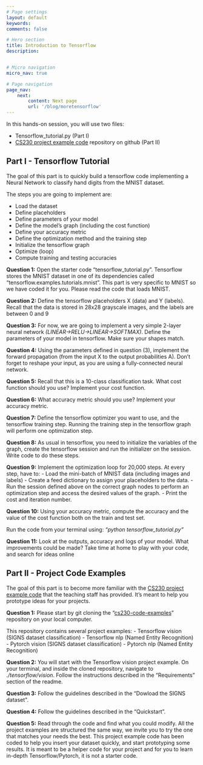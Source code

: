 ```yaml
---
# Page settings
layout: default
keywords:
comments: false

# Hero section
title: Introduction to Tensorflow
description: 


# Micro navigation
micro_nav: true

# Page navigation
page_nav:
    next:
        content: Next page
        url: '/blog/moretensorflow'
---
```


In this hands-on session, you will use two files:
- Tensorflow_tutorial.py (Part I)
- [CS230 project example code](https://github.com/cs230-stanford/cs230-code-examples) repository on github (Part II)

## Part I - Tensorflow Tutorial

The goal of this part is to quickly build a tensorflow code implementing a Neural Network to classify hand digits from the MNIST dataset.

The steps you are going to implement are:
- Load the dataset
- Define placeholders
- Define parameters of your model
- Define the model’s graph (including the cost function)
- Define your accuracy metric
- Define the optimization method and the training step
- Initialize the tensorflow graph
- Optimize (loop)
- Compute training and testing accuracies

**Question 1:** ​Open the starter code “tensorflow_tutorial.py”. Tensorflow stores the MNIST dataset in one of its dependencies called “tensorflow.examples.tutorials.mnist”. This part is very specific to MNIST so we have coded it for you. Please read the code that loads MNIST.

**Question 2:** Define the tensorflow placeholders X (data) and Y (labels). Recall that the data is stored in 28x28 grayscale images, and the labels are between 0 and 9

**Question 3:** For now, we are going to implement a very simple 2-layer neural network *(LINEAR->RELU->LINEAR->SOFTMAX)*. Define the parameters of your model in tensorflow. Make sure your shapes match.

**Question 4:** Using the parameters defined in question (3), implement the forward propagation (from the input X to the output probabilities A). Don’t forget to reshape your input, as you are using a fully-connected neural network.

**Question 5:** Recall that this is a 10-class classification task. What cost function should you use? Implement your cost function.

**Question 6:** What accuracy metric should you use? Implement your accuracy metric.

**Question 7:** Define the tensorflow optimizer you want to use, and the tensorflow training step. Running the training step in the tensorflow graph will perform one optimization step.

**Question 8:** As usual in tensorflow, you need to initialize the variables of the graph, create the tensorflow session and run the initializer on the session. Write code to do these steps.

**Question 9:** Implement the optimization loop for 20,000 steps. At every step, have to:
    - Load the mini-batch of MNIST data (including images and labels)
    - Create a feed dictionary to assign your placeholders to the data.
    - Run the session defined above on the correct graph nodes to perform an optimization step and access the desired values of the graph.
    - Print the cost and iteration number.

**Question 10:** Using your accuracy metric, compute the accuracy and the value of the cost function both on the train and test set.

Run the code from your terminal using: *“python tensorflow_tutorial.py”* 

**Question 11:** Look at the outputs, accuracy and logs of your model. What improvements could be made? Take time at home to play with your code, and search for ideas online

## Part II - Project Code Examples

The goal of this part is to become more familiar with the [CS230 project example code](https://github.com/cs230-stanford/cs230-code-examples) that the
teaching staff has provided. It’s meant to help you prototype ideas for your projects.

**Question 1:**  Please start by git cloning the “[cs230-code-examples](https://github.com/cs230-stanford/cs230-code-examples)” repository on your local computer.

This repository contains several project examples:
    - Tensorflow vision (SIGNS dataset classification)
    - Tensorflow nlp (Named Entity Recognition)
    - Pytorch vision (SIGNS dataset classification)
    - Pytorch nlp (Named Entity Recognition)

**Question 2:** You will start with the Tensorflow vision project example. On your terminal, and inside the cloned repository, navigate to *./tensorflow/vision*. Follow the instructions described in the “Requirements” section of the readme.

**Question 3:** Follow the guidelines described in the “Dowload the SIGNS dataset".

**Question 4:** Follow the guidelines described in the “Quickstart”.

**Question 5:** Read through the code and find what you could modify. All the project examples are structured the same way, we invite you to try the one that matches your needs the best. This project example code has been coded to help you insert your dataset quickly, and start prototyping some results. It is meant to be a helper code for your project and for you to learn in-depth Tensorflow/Pytorch, it is not a starter code.
